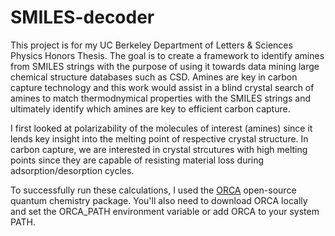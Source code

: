 # SMILES-decoder
This project is for my UC Berkeley Department of Letters & Sciences Physics Honors Thesis. The goal is to create a framework to identify amines from SMILES strings with the purpose of using it towards data mining large chemical structure databases such as CSD. Amines are key in carbon capture technology and this work would assist in a blind crystal search of amines to match thermodnymical properties with the SMILES strings and ultimately identify which amines are key to efficient carbon capture. 

I first looked at polarizability of the molecules of interest (amines) since it lends key insight into the melting point of respective crystal structure. In carbon capture, we are interested in crystal strcutures with high melting points since they are capable of resisting material loss during adsorption/desorption cycles. 

To successfully run these calculations, I used the [ORCA](https://www.faccts.de/orca/) open-source quantum chemistry package. You'll also need to download ORCA locally and set the ORCA_PATH environment variable or add ORCA to your system PATH.
